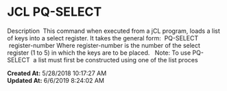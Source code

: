 # JCL PQ-SELECT

Description  This command when executed from a jCL program, loads a list of keys into a select register. It takes the general form:  PQ-SELECT  register-number Where register-number is the number of the select register (1 to 5) in which the keys are to be placed.   Note: To use PQ-SELECT  a list must first be constructed using one of the list proces  

**Created At:** 5/28/2018 10:17:27 AM  
**Updated At:** 6/6/2019 8:24:02 AM  

